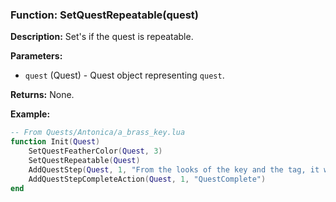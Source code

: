 ### Function: SetQuestRepeatable(quest)

**Description:**
Set's if the quest is repeatable.


**Parameters:**
- `quest` (Quest) - Quest object representing `quest`.

**Returns:** None.

**Example:**

```lua
-- From Quests/Antonica/a_brass_key.lua
function Init(Quest)
	SetQuestFeatherColor(Quest, 3)
	SetQuestRepeatable(Quest)
	AddQuestStep(Quest, 1, "From the looks of the key and the tag, it would be safe to assume that this key can be used at a lighthouse of sorts.", 1, 100, "I need to find out what lighthouse this key goes to. The trek maybe dangerous, so I should take other hearty adventurers with me.  From the looks of the key and the tag, it would be safe to assume that this key can be used at a lighthouse of sorts.", 2176)
	AddQuestStepCompleteAction(Quest, 1, "QuestComplete")
end
```
